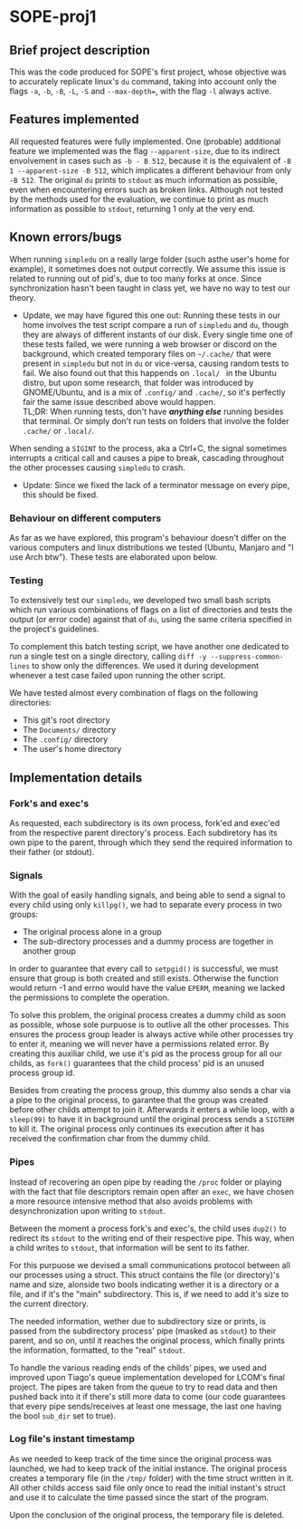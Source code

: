 # SOPE-proj1

## Brief project description

This was the code produced for SOPE's first project, whose objective was to accurately replicate linux's `du` command, taking into account only the flags `-a`, `-b`, `-B`, `-L`, `-S` and `--max-depth=`, with the flag `-l` always active.

## Features implemented

All requested features were fully implemented.
One (probable) additional feature we implemented was the flag `--apparent-size`, due to its indirect envolvement in cases such as `-b - B 512`, because it is the equivalent of `-B 1 --apparent-size -B 512`, which implicates a different behaviour from only `-B 512`.
The original `du` prints to `stdout` as much information as possible, even when encountering errors such as broken links. Although not tested by the methods used for the evaluation, we continue to print as much information as possible to `stdout`, returning 1 only at the very end.

## Known errors/bugs

When running `simpledu` on a really large folder (such asthe user's home for example), it sometimes does not output correctly. We assume this issue is related to running out of pid's, due to too many forks at once. Since synchronization hasn't been taught in class yet, we have no way to test our theory.
- Update, we may have figured this one out: Running these tests in our home involves the test script compare a run of `simpledu` and `du`, though they are always of different instants of our disk. Every single time one of these tests failed, we were running a web browser or discord on the background, which created temporary files on `~/.cache/` that were present in `simpledu` but not in `du` or vice-versa, causing random tests to fail. We also found out that this happends on `.local/ ` in the Ubuntu distro, but upon some research, that folder was introduced by GNOME/Ubuntu, and is a mix of `.config/` and `.cache/`, so it's perfectly fair the same issue described above would happen.   
TL;DR: When running tests, don't have ***anything else*** running besides that terminal. Or simply don't run tests on folders that involve the folder `.cache/` or `.local/`.

When sending a `SIGINT` to the process, aka a Ctrl+C, the signal sometimes interrupts a critical call and causes a pipe to break, cascading throughout the other processes causing `simpledu` to crash.
- Update: Since we fixed the lack of a terminator message on every pipe,  this should be fixed. 

### Behaviour on different computers

As far as we have explored, this program's behaviour doesn't differ on the various computers and linux distributions we tested (Ubuntu, Manjaro and "I use Arch btw"). These tests are elaborated upon below.

### Testing

To extensively test our `simpledu`, we developed two small bash scripts which run various combinations of flags on a list of directories and tests the output (or error code) against that of `du`, using the same criteria specified in the project's guidelines.

To complement this batch testing script, we have another one dedicated to run a single test on a single directory, calling `diff -y --suppress-common-lines` to show only the differences. We used it during development whenever a test case failed upon running the other script.

We have tested almost every combination of flags on the following directories:
- This git's root directory
- The `Documents/` directory
- The `.config/` directory
- The user's home directory

## Implementation details

### Fork's and exec's

As requested, each subdirectory is its own process, fork'ed and exec'ed from the respective parent directory's process. Each subdiretory has its own pipe to the parent, through which they send the required information to their father (or stdout).

### Signals

With the goal of easily handling signals, and being able to send a signal to every child using only `killpg()`, we had to separate every process in two groups:
- The original process alone in a group
- The sub-directory processes and a dummy process are together in another group

In order to guarantee that every call to `setpgid()` is successful, we must ensure that group is both created and still exists. Otherwise the function would return -1 and errno would have the value `EPERM`, meaning we lacked the permissions to complete the operation.

To solve this problem, the original process creates a dummy child as soon as possible, whose sole purpuose is to outlive all the other processes. This ensures the process group leader is always active while other processes try to enter it, meaning we will never have a permissions related error. By creating this auxiliar child, we use it's pid as the process group for all our childs, as `fork()` guarantees that the child process' pid is an unused process group id.

Besides from creating the process group, this dummy also sends a char via a pipe to the original process, to garantee that the group was created before other childs attempt to join it. Afterwards it enters a while loop, with a `sleep(99)` to have it in background until the original process sends a `SIGTERM` to kill it. The original process only continues its execution after it has received the confirmation char from the dummy child.

### Pipes

Instead of recovering an open pipe by reading the `/proc` folder or playing with the fact that file descriptors remain open after an `exec`, we have chosen a more resource intensive method that also avoids problems with desynchronization upon writing to `stdout`.

Between the moment a process fork's and exec's, the child uses `dup2()` to  redirect its `stdout` to the writing end of their respective pipe. This way, when a child writes to `stdout`, that information will be sent to its father.

For this purpuose we devised a small communications protocol between all our processes using a struct. This struct contains the file (or directory)'s name and size, alonside two bools indicating wether it is a directory or a file, and if it's the "main" subdirectory. This is, if we need to add it's size to the current directory.

The needed information, wether due to subdirectory size or prints, is passed from the subdirectory process' pipe (masked as `stdout`) to their parent, and so on, until it reaches the original process, which finally prints the information, formatted, to the "real" `stdout`.

To handle the various reading ends of the childs' pipes, we used and improved upon Tiago's queue implementation developed for LCOM's final project. The pipes are taken from the queue to try to read data and then pushed back into it if there's still more data to come (our code guarantees that every pipe sends/receives at least one message, the last one having the bool `sub_dir` set to true).

### Log file's instant timestamp

As we needed to keep track of the time since the original process was launched, we had to keep track of the initial instance. The original process creates a temporary file (in the `/tmp/` folder) with the time struct written in it. All other childs access said file only once to read the initial instant's struct and use it to calculate the time passed since the start of the program.

Upon the conclusion of the original process, the temporary file is deleted.
